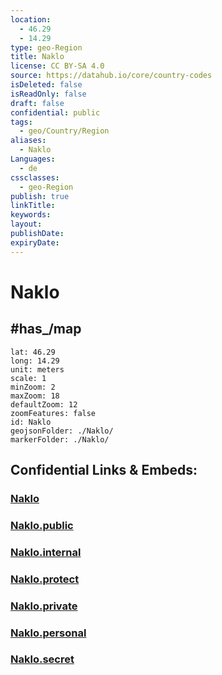 ```yaml
---
location:
  - 46.29
  - 14.29
type: geo-Region
title: Naklo
license: CC BY-SA 4.0
source: https://datahub.io/core/country-codes
isDeleted: false
isReadOnly: false
draft: false
confidential: public
tags:
  - geo/Country/Region
aliases:
  - Naklo
Languages:
  - de
cssclasses:
  - geo-Region
publish: true
linkTitle:
keywords:
layout:
publishDate:
expiryDate:
---
```


# Naklo


## #has_/map 

```leaflet
lat: 46.29
long: 14.29
unit: meters
scale: 1
minZoom: 2 
maxZoom: 18
defaultZoom: 12
zoomFeatures: false 
id: Naklo
geojsonFolder: ./Naklo/
markerFolder: ./Naklo/
```


## Confidential Links & Embeds: 

### [Naklo](/_Standards/Earth/Continent/Europe/Europe~Central/Slovenia/Regions~Slovenia/Gorenjska/counties~Gorenjska/Naklo.md) 

### [Naklo.public](/_public/Earth/Continent/Europe/Europe~Central/Slovenia/Regions~Slovenia/Gorenjska/counties~Gorenjska/Naklo.public.md) 

### [Naklo.internal](/_internal/Earth/Continent/Europe/Europe~Central/Slovenia/Regions~Slovenia/Gorenjska/counties~Gorenjska/Naklo.internal.md) 

### [Naklo.protect](/_protect/Earth/Continent/Europe/Europe~Central/Slovenia/Regions~Slovenia/Gorenjska/counties~Gorenjska/Naklo.protect.md) 

### [Naklo.private](/_private/Earth/Continent/Europe/Europe~Central/Slovenia/Regions~Slovenia/Gorenjska/counties~Gorenjska/Naklo.private.md) 

### [Naklo.personal](/_personal/Earth/Continent/Europe/Europe~Central/Slovenia/Regions~Slovenia/Gorenjska/counties~Gorenjska/Naklo.personal.md) 

### [Naklo.secret](/_secret/Earth/Continent/Europe/Europe~Central/Slovenia/Regions~Slovenia/Gorenjska/counties~Gorenjska/Naklo.secret.md)

